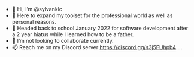 - 👋 Hi, I’m @sylvanklc
- 👀 Here to expand my toolset for the professional world as well as personal reasons.
- 🌱 Headed back to school January 2022 for software development after a 2 year hiatus while I learned how to be a father.
- 💞️ I’m not looking to collaborate currently.
- 📫 Reach me on my Discord server https://discord.gg/s3j5FUhpb4 ...

<!---
sylvanklc/sylvanklc is a ✨ special ✨ repository because its `README.md` (this file) appears on your GitHub profile.
You can click the Preview link to take a look at your changes.
--->
